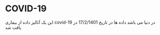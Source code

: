 # COVID-19
این یک آنالیز داده از بیماری covid-19  در دنیا می باشد 
داده ها در تاریخ 17/2/1401 در یافت شد
